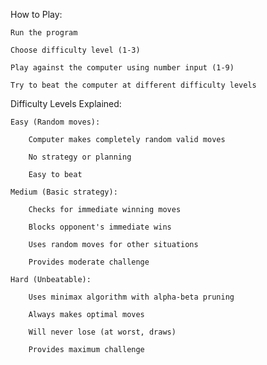 How to Play:

    Run the program

    Choose difficulty level (1-3)

    Play against the computer using number input (1-9)

    Try to beat the computer at different difficulty levels



Difficulty Levels Explained:

    Easy (Random moves):

        Computer makes completely random valid moves

        No strategy or planning

        Easy to beat

    Medium (Basic strategy):

        Checks for immediate winning moves

        Blocks opponent's immediate wins

        Uses random moves for other situations

        Provides moderate challenge

    Hard (Unbeatable):

        Uses minimax algorithm with alpha-beta pruning

        Always makes optimal moves

        Will never lose (at worst, draws)

        Provides maximum challenge


